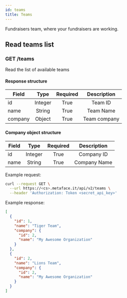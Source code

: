 ```yaml
---
id: teams
title: Teams
---
```


Fundraisers team, where your fundraisers are working.


## Read teams list
### GET /teams

Read the list of available teams

#### Response structure

| Field   |  Type   | Required | Description  |
| ------- | :-----: | :------: | :----------: |
| id      | Integer |   True   |   Team ID    |
| name    | String  |   True   |  Team Name   |
| company | Object  |   True   | Team company |

#### Company object structure

| Field   |  Type   | Required | Description  |
| ------- | :-----: | :------: | :----------: |
| id      | Integer |   True   |   Company ID    |
| name    | String  |   True   |  Company Name   |

Example request:

```bash
curl --request GET \
  --url https://<cs>.metaface.it/api/v2/teams \
  --header 'Authorization: Token <secret_api_key>'
```

Example response:

```json
[
  {
    "id": 1,
    "name": "Tiger Team",
    "company": {
      "id": 2,
      "name": "My Awesome Organization"
    }
  },
  {
    "id": 2,
    "name": "Lions Team",
    "company": {
      "id": 2,
      "name": "My Awesome Organization"
    }
  }
]
```